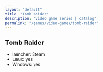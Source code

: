 ```yaml
---
layout: "default"
title: "Tomb Raider"
description: "video game series | catalog"
permalink: "/games/video-games/tomb-raider"
---
```


## Tomb Raider

- launcher: Steam
- Linux: yes
- Windows: yes
